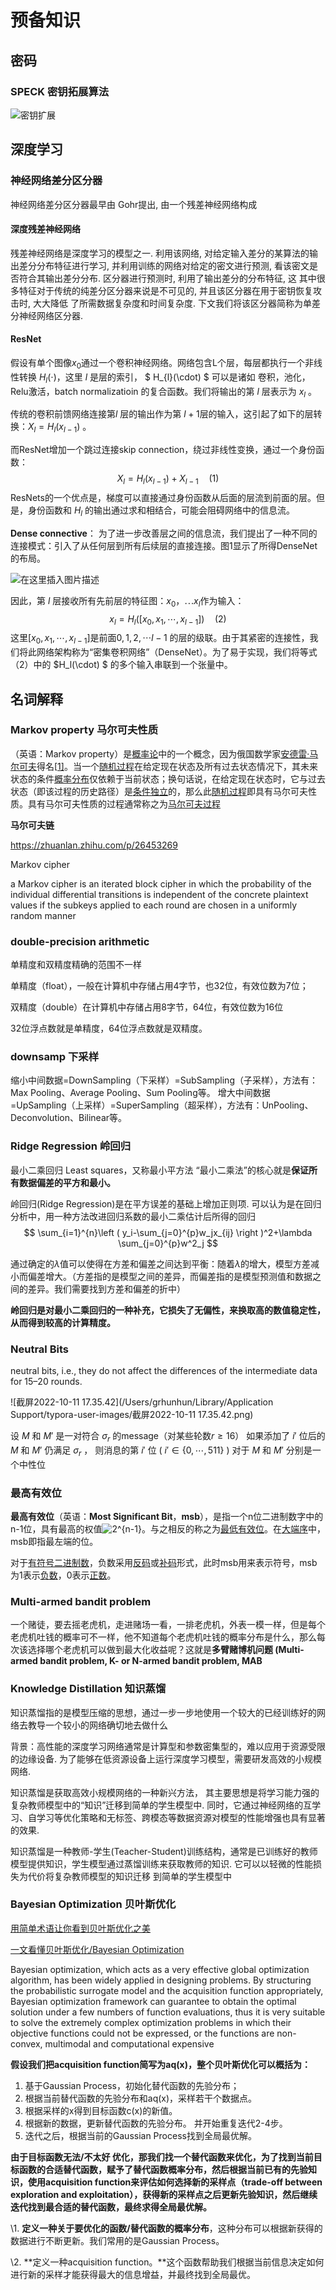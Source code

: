 # 预备知识

## 密码

### SPECK 密钥拓展算法

 ![密钥扩展](D:\pics\typora_pics\speck_key_expand.png)



## 深度学习

### 神经网络差分区分器

神经网络差分区分器最早由 Gohr提出, 由一个残差神经网络构成

#### 深度残差神经网络

 残差神经网络是深度学习的模型之一. 利用该网络, 对给定输入差分的某算法的输出差分分布特征进行学习, 并利用训练的网络对给定的密文进行预测, 看该密文是否符合其输出差分分布. 区分器进行预测时, 利用了输出差分的分布特征, 这 其中很多特征对于传统的纯差分区分器来说是不可见的, 并且该区分器在用于密钥恢复攻击时, 大大降低 了所需数据复杂度和时间复杂度. 下文我们将该区分器简称为单差分神经网络区分器.



#### ResNet 

假设有单个图像$x_0$通过一个卷积神经网络。网络包含L个层，每层都执行一个非线性转换 $H_l(\cdot)$，这里 $l$ 是层的索引， $ H_{l}(\cdot) $ 可以是诸如 卷积，池化，Relu激活，batch normalizatioin 的复合函数。我们将输出的第 $l$ 层表示为 $x_l$ 。

传统的卷积前馈网络连接第$l$ 层的输出作为第 $l+1$层的输入，这引起了如下的层转换：$X_l = H_l ( x_{l − 1 })$ 。

而ResNet增加一个跳过连接skip connection，绕过非线性变换，通过一个身份函数：
$$
X_l = H_l ( x_{l − 1 }) + X_{l - 1}\quad (1)
$$
ResNets的一个优点是，梯度可以直接通过身份函数从后面的层流到前面的层。但是，身份函数和 $H_l$ 的输出通过求和相结合，可能会阻碍网络中的信息流。

**Dense connective**： 为了进一步改善层之间的信息流，我们提出了一种不同的连接模式：引入了从任何层到所有后续层的直接连接。图1显示了所得DenseNet的布局。

![在这里插入图片描述](https://img-blog.csdnimg.cn/20200204112234907.png?x-oss-process=image/watermark,type_ZmFuZ3poZW5naGVpdGk,shadow_10,text_aHR0cHM6Ly9ibG9nLmNzZG4ubmV0L3FxXzM4ODYzNDEz,size_16,color_FFFFFF,t_70)

因此，第 $l$ 层接收所有先前层的特征图：$x_0 ， ⋯ x_l$作为输入：
$$
x_l = H_l ([x_0 , x_1 , \cdots   , x_{l − 1}] ) \quad(2)
$$
这里$[x_0 , x_1 , \cdots   , x_{l − 1}]$是前面$0,1,2,\cdots l-1$ 的层的级联。由于其紧密的连接性，我们将此网络架构称为“密集卷积网络”（DenseNet）。为了易于实现，我们将等式（2）中的 $H_l(\cdot) $ 的多个输入串联到一个张量中。



## 名词解释

### Markov property 马尔可夫性质

（英语：Markov property）是[概率论](https://zh.wikipedia.org/wiki/概率论)中的一个概念，因为俄国数学家[安德雷·马尔可夫](https://zh.wikipedia.org/wiki/安德雷·馬可夫)得名[[1\]](https://zh.wikipedia.org/wiki/马尔可夫性质#cite_note-1)。当一个[随机过程](https://zh.wikipedia.org/wiki/随机过程)在给定现在状态及所有过去状态情况下，其未来状态的条件[概率分布](https://zh.wikipedia.org/wiki/概率分布)仅依赖于当前状态；换句话说，在给定现在状态时，它与过去状态（即该过程的历史路径）是[条件独立](https://zh.wikipedia.org/wiki/条件独立)的，那么此[随机过程](https://zh.wikipedia.org/wiki/随机过程)即具有马尔可夫性质。具有马尔可夫性质的过程通常称之为[马尔可夫过程](https://zh.wikipedia.org/wiki/马尔可夫过程)

**马尔可夫链**

https://zhuanlan.zhihu.com/p/26453269

Markov cipher

 a Markov cipher is an iterated block cipher in which the probability of the individual differential transitions is independent of the concrete plaintext values if the subkeys applied to
each round are chosen in a uniformly random manner



### **double-precision arithmetic**

单精度和双精度精确的范围不一样

单精度（float），一般在计算机中存储占用4字节，也32位，有效位数为7位；

双精度（double）在计算机中存储占用8字节，64位，有效位数为16位

32位浮点数就是单精度，64位浮点数就是双精度。



### downsamp 下采样

缩小中间数据=DownSampling（下采样）=SubSampling（子采样），方法有：Max Pooling、Average Pooling、Sum Pooling等。
增大中间数据=UpSampling（上采样）=SuperSampling（超采样），方法有：UnPooling、Deconvolution、Bilinear等。



### Ridge Regression 岭回归
最小二乘回归 Least squares，又称最小平方法
“最小二乘法”的核心就是**保证所有数据偏差的平方和最小。**



岭回归(Ridge Regression)是在平方误差的基础上增加正则项.
可以认为是在回归分析中，用一种方法改进回归系数的最小二乘估计后所得的回归
$$
\sum_{i=1}^{n}\left ( y_i-\sum_{j=0}^{p}w_jx_{ij} \right )^2+\lambda \sum_{j=0}^{p}w^2_j
$$


通过确定的$\lambda$值可以使得在方差和偏差之间达到平衡：随着$\lambda$的增大，模型方差减小而偏差增大。（方差指的是模型之间的差异，而偏差指的是模型预测值和数据之间的差异。我们需要找到方差和偏差的折中）

**岭回归是对最小二乘回归的一种补充，它损失了无偏性，来换取高的数值稳定性，从而得到较高的计算精度。**





### **Neutral Bits**

neutral bits, i.e., they do not affect the differences of the intermediate data for 15–20 rounds.

![截屏2022-10-11 17.35.42](/Users/grhunhun/Library/Application Support/typora-user-images/截屏2022-10-11 17.35.42.png)



设 $M$ 和 $M'$ 是一对符合 $\sigma_r$ 的message（对某些轮数$r \geq 16$）
如果添加了 $i'$ 位后的 $M$ 和 $M'$ 仍满足 $\sigma_r$ ，
则消息的第 $i'$  位 ( $i' \in \{0, \cdots , 511\}$  ) 对于 $M$ 和 $M'$ 分别是一个中性位



### 最高有效位

**最高有效位**（英语：**Most Significant Bit**，**msb**），是指一个n位二进制数字中的n-1位，具有最高的权值![2^{n-1}](https://wikimedia.org/api/rest_v1/media/math/render/svg/80c2cb3e3a7de902c9503fb34a17641df5896539)。与之相反的称之为[最低有效位](https://zh.wikipedia.org/wiki/最低有效位)。在[大端序](https://zh.wikipedia.org/wiki/字节序#大端序)中，msb即指最左端的位。

对于[有符号二进制数](https://zh.wikipedia.org/wiki/有符號數處理)，负数采用[反码](https://zh.wikipedia.org/wiki/反码)或[补码](https://zh.wikipedia.org/wiki/补码)形式，此时msb用来表示符号，msb为1表示[负数](https://zh.wikipedia.org/wiki/负数)，0表示[正数](https://zh.wikipedia.org/wiki/正数)。



### Multi-armed bandit problem

一个赌徒，要去摇老虎机，走进赌场一看，一排老虎机，外表一模一样，但是每个老虎机吐钱的概率可不一样，他不知道每个老虎机吐钱的概率分布是什么，那么每次该选择哪个老虎机可以做到最大化收益呢？这就是**多臂赌博机问题 (Multi-armed bandit problem, K- or N-armed bandit problem, MAB**



### Knowledge Distillation 知识蒸馏

知识蒸馏指的是模型压缩的思想，通过一步一步地使用一个较大的已经训练好的网络去教导一个较小的网络确切地去做什么



背景：高性能的深度学习网络通常是计算型和参数密集型的，难以应用于资源受限的边缘设备. 为了能够在低资源设备上运行深度学习模型，需要研发高效的小规模网络. 

知识蒸馏是获取高效小规模网络的一种新兴方法， 其主要思想是将学习能力强的复杂教师模型中的“知识”迁移到简单的学生模型中. 同时，它通过神经网络的互学习、自学习等优化策略和无标签、跨模态等数据资源对模型的性能增强也具有显著的效果.

知识蒸馏是一种教师-学生(Teacher-Student)训练结构，通常是已训练好的教师模型提供知识，学生模型通过蒸馏训练来获取教师的知识. 它可以以轻微的性能损失为代价将复杂教师模型的知识迁移 到简单的学生模型中



### **Bayesian Optimization** 贝叶斯优化

[用简单术语让你看到贝叶斯优化之美](https://www.jiqizhixin.com/articles/2020-10-05-2)

[一文看懂贝叶斯优化/Bayesian Optimization](https://cloud.tencent.com/developer/article/1810524)

Bayesian optimization,
which acts as a very effective global optimization algorithm, has been widely applied in designing problems. By structuring the probabilistic surrogate model and the acquisition function appropriately, Bayesian optimization framework can guarantee to obtain the optimal solution under a few numbers of function evaluations, thus it is very suitable to solve the extremely complex optimization
problems in which their objective functions could not be expressed, or the functions are non-convex, multimodal and computational expensive



**假设我们把acquisition function简写为aq(x)，整个贝叶斯优化可以概括为：**

1.  基于Gaussian Process，初始化替代函数的先验分布；
2. 根据当前替代函数的先验分布和aq(x)，采样若干个数据点。
3. 根据采样的x得到目标函数c(x)的新值。
4. 根据新的数据，更新替代函数的先验分布。 并开始重复迭代2-4步。
5. 迭代之后，根据当前的Gaussian Process找到全局最优解。

**由于目标函数无法/不太好 优化，那我们找一个替代函数来优化，为了找到当前目标函数的合适替代函数，赋予了替代函数概率分布，然后根据当前已有的先验知识，使用acquisition function来评估如何选择新的采样点（trade-off between exploration and exploitation），获得新的采样点之后更新先验知识，然后继续迭代找到最合适的替代函数，最终求得全局最优解。**

\1. **定义一种关于要优化的函数/替代函数的概率分布**，这种分布可以根据新获得的数据进行不断更新。我们常用的是Gaussian Process。

\2. **定义一种acquisition function。**这个函数帮助我们根据当前信息决定如何进行新的采样才能获得最大的信息增益，并最终找到全局最优。
